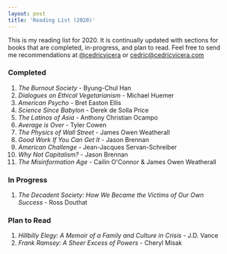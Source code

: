 ```yaml
---
layout: post
title: 'Reading List (2020)'
---
```

This is my reading list for 2020. It is continually updated with sections for books that are completed, in-progress, and plan to read. Feel free to send me recommendations at [@cedricvicera](https://twitter.com/cedricvicera) or [cedric@cedricvicera.com](mailto:cedric@cedricvicera.com)

### Completed
1. *The Burnout Society* - Byung-Chul Han
2. *Dialogues on Ethical Vegetarianism* - Michael Huemer
3. *American Psycho* - Bret Easton Ellis
4. *Science Since Babylon* - Derek de Solla Price
5. *The Latinos of Asia* - Anthony Christian Ocampo
6. *Average is Over* - Tyler Cowen
7. *The Physics of Wall Street* - James Owen Weatherall
8. *Good Work If You Can Get It* - Jason Brennan
9. *American Challenge* - Jean-Jacques Servan-Schreiber
10. *Why Not Capitalism?* - Jason Brennan
11. *The Misinformation Age* - Cailin O'Connor & James Owen Weatherall

### In Progress
1. *The Decadent Society: How We Became the Victims of Our Own Success* - Ross Douthat

### Plan to Read
1. *Hillbilly Elegy: A Memoir of a Family and Culture in Crisis* - J.D. Vance
2. *Frank Ramsey: A Sheer Excess of Powers* - Cheryl Misak
